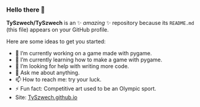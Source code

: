 ### Hello there 👋

**TySzwech/TySzwech** is an ✨ _amazing_ ✨ repository because its `README.md` (this file) appears on your GitHub profile.

Here are some ideas to get you started:

- 🔭 I’m currently working on a game made with pygame.
- 🌱 I’m currently learning how to make a game with pygame.
- 🤔 I’m looking for help with writing more code.
- 💬 Ask me about anything.
- 📫 How to reach me: try your luck.
- ⚡ Fun fact: Competitive art used to be an Olympic sport.
- Site: [TySzwech.github.io](TySzwech.github.io)

